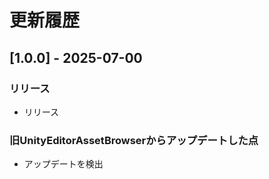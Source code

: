 # 更新履歴

## [1.0.0] - 2025-07-00

### リリース

- リリース

### 旧UnityEditorAssetBrowserからアップデートした点

- アップデートを検出